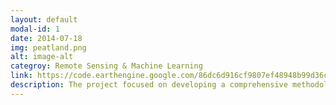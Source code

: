 ```yaml
---
layout: default
modal-id: 1
date: 2014-07-18
img: peatland.png
alt: image-alt
categroy: Remote Sensing & Machine Learning
link: https://code.earthengine.google.com/86dc6d916cf9807ef48948b99d36c52c & https://code.earthengine.google.com/bbf362d005032340dcc77ba6b2dca195
description: The project focused on developing a comprehensive methodology for identifying and monitoring peatland areas in the European Alps, recognizing their crucial role in carbon sequestration, water regulation and biodiversity conservation. To achieve this, satellite imagery from Sentinel-1 (SAR) and Sentinel-2 (Optical) was processed using Google Earth Engine, integrating advanced pre-processing techniques, machine learning classification and accuracy assessment to generate a robust peatland extent map.To ensure high-quality input data, both Sentinel-1 and Sentinel-2 datasets underwent extensive pre-processing. Sentinel-1 imagery was refined through orbit filtering, radiometric calibration, orthorectification, thermal noise removal, border noise removal and speckle filtering, enhancing the radar data for accurate classification. Sentinel-2 optical imagery was corrected for atmospheric distortions, cloud-masked to remove interference and processed to calculate key vegetation indices such as NDVI (Normalized Difference Vegetation Index), PSRI (Plant Senescence Reflectance Index), ARI (Anthocyanin Reflectance Index), MNDWI (Modified Normalized Difference Water Index), NDWI (Normalized Difference Water Index) and EVI (Enhanced Vegetation Index). A JavaScript-based data pipeline automated the extraction of these indices for different seasons, allowing for systematic monitoring of peatland dynamics. Following pre-processing, Sentinel-1 and Sentinel-2 datasets were integrated into time-series composites, enabling seasonal and annual observations. A dimensionality reduction step using Principal Component Analysis (PCA) was applied to optimize feature selection and improve classification accuracy. Training and validation datasets were then created through visual image interpretation and automated sample selection, ensuring a diverse representation of peatland characteristics. For classification, the study employed machine learning algorithms, specifically Random Forest and Support Vector Machines (SVM), with parameter optimization to enhance model performance. These classifiers were trained on the selected dataset to accurately distinguish peatland areas from other land cover types. The resulting classified imagery was validated against an independent dataset, followed by accuracy assessment using a confusion matrix and kappa coefficient to quantify reliability.Additionally, a custom script was developed to allow for specific observation of known peatland areas, enabling the exploration of ecosystem health over a user-defined time period. This tool provided valuable insights into peatland changes, vegetation health and hydrological fluctuations, supporting a deeper understanding of their ecological stability and potential degradation over time. The final output of this methodology was a peatland extent map, providing an effective tool for long-term monitoring and conservation planning. By integrating multi-source remote sensing data, machine learning and systematic evaluation techniques, this approach establishes a scalable framework for peatland conservation and sustainable environmental management in alpine regions.
---
```

